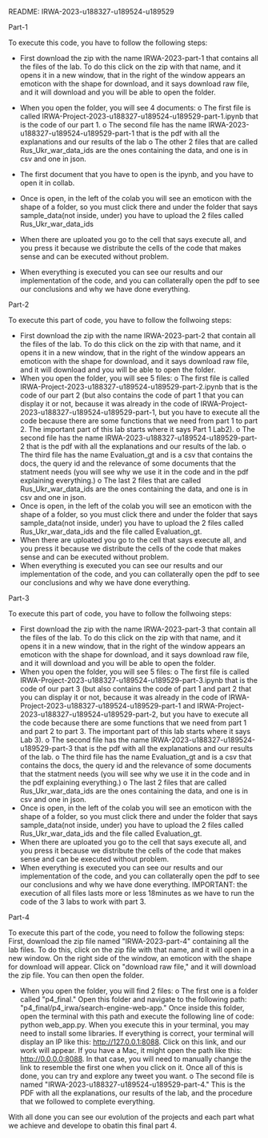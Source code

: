 
README: IRWA-2023-u188327-u189524-u189529

Part-1

To execute this code, you have to follow the following steps:
-	First download the zip with the name IRWA-2023-part-1 that contains all the files of the lab. To do this click on the zip with that name, and it opens it in a new window, that in the right of the window appears an emoticon with the shape for download, and it says download raw file, and it will download and you will be able to open the folder.
-	When you open the folder, you will see 4 documents: 
    o	The first file is called IRWA-Project-2023-u188327-u189524-u189529-part-1.ipynb that is the code of our part 1.
    o	The second file has the name IRWA-2023-u188327-u189524-u189529-part-1 that is the pdf with all the explanations and our results of the lab
    o	The other 2 files that are called Rus_Ukr_war_data_ids are the ones containing the data, and one is in csv and one in json.
    
-	The first document that you have to open is the ipynb, and you have to open it in collab.
-	Once is open, in the left of the colab you will see an emoticon with the shape of a folder, so you must click there and under the folder that says sample_data(not inside, under) you have to upload the 2 files called Rus_Ukr_war_data_ids
-	When there are uploated you go to the cell that says execute all, and you press it because we distribute the cells of the code that makes sense and can be executed without problem.
-	When everything is executed you can see our results and our implementation of the code, and you can collaterally open the pdf to see our conclusions and why we have done everything.


Part-2

To execute this part of code, you have to follow the follwoing steps:
-  First download the zip with the name IRWA-2023-part-2 that contain all the files of the lab. To do this click on the zip with that name, and it opens it in a new window, that in the right of the window appears an emoticon with the shape for download, and it says download raw file, and it will download and you will be able to open the folder.
- When you open the folder, you will see 5 files:
    o   The first file is called IRWA-Project-2023-u188327-u189524-u189529-part-2.ipynb that is the code of our part 2 (but also contains the code of part 1 that you can display it or not, because it was already in the code of IRWA-Project-2023-u188327-u189524-u189529-part-1, but you have to execute all the code because there are some functions that we need from part 1 to part 2. The important part of this lab starts where it says Part 1 Lab2).
    o	The second file has the name IRWA-2023-u188327-u189524-u189529-part-2 that is the pdf with all the explanations and our results of the lab.
    o   The third file has the name Evaluation_gt and is a csv that contains the docs, the query id and the relevance of some documents that the statment needs (you will see why we use it in the code and in the pdf explaining everything.)
    o	The last 2 files that are called Rus_Ukr_war_data_ids are the ones containing the data, and one is in csv and one in json.
- Once is open, in the left of the colab you will see an emoticon with the shape of a folder, so you must click there and under the folder that says sample_data(not inside, under) you have to upload the 2 files called Rus_Ukr_war_data_ids and the file called Evaluation_gt.
-	When there are uploated you go to the cell that says execute all, and you press it because we distribute the cells of the code that makes sense and can be executed without problem.
-	When everything is executed you can see our results and our implementation of the code, and you can collaterally open the pdf to see our conclusions and why we have done everything.

Part-3

To execute this part of code, you have to follow the follwoing steps:
-  First download the zip with the name IRWA-2023-part-3 that contain all the files of the lab. To do this click on the zip with that name, and it opens it in a new window, that in the right of the window appears an emoticon with the shape for download, and it says download raw file, and it will download and you will be able to open the folder.
- When you open the folder, you will see 5 files:
    o   The first file is called IRWA-Project-2023-u188327-u189524-u189529-part-3.ipynb that is the code of our part 3 (but also contains the code of part 1 and part 2 that you can display it or not, because it was already in the code of IRWA-Project-2023-u188327-u189524-u189529-part-1 and IRWA-Project-2023-u188327-u189524-u189529-part-2, but you have to execute all the code because there are some functions that we need from part 1 and part 2 to part 3. The important part of this lab starts where it says Lab 3).
    o	The second file has the name IRWA-2023-u188327-u189524-u189529-part-3 that is the pdf with all the explanations and our results of the lab.
    o   The third file has the name Evaluation_gt and is a csv that contains the docs, the query id and the relevance of some documents that the statment needs (you will see why we use it in the code and in the pdf explaining everything.)
    o	The last 2 files that are called Rus_Ukr_war_data_ids are the ones containing the data, and one is in csv and one in json.
- Once is open, in the left of the colab you will see an emoticon with the shape of a folder, so you must click there and under the folder that says sample_data(not inside, under) you have to upload the 2 files called Rus_Ukr_war_data_ids and the file called Evaluation_gt.
-	When there are uploated you go to the cell that says execute all, and you press it because we distribute the cells of the code that makes sense and can be executed without problem.
-	When everything is executed you can see our results and our implementation of the code, and you can collaterally open the pdf to see our conclusions and why we have done everything.
IMPORTANT: the execution of all files lasts more or less 18minutes as we have to run the code of the 3 labs to work with part 3.

Part-4

To execute this part of the code, you need to follow the following steps:
First, download the zip file named "IRWA-2023-part-4" containing all the lab files. To do this, click on the zip file with that name, and it will open in a new window. On the right side of the window, an emoticon with the shape for download will appear. Click on "download raw file," and it will download the zip file. You can then open the folder.
- When you open the folder, you will find 2 files:
    o   The first one is a folder called "p4_final." Open this folder and navigate to the following path: "p4_final/p4_irwa/search-engine-web-app." Once inside this folder, open the terminal with this path and execute the following line of code: python web_app.py. When you execute this in your terminal, you may need to install some libraries. If everything is correct, your terminal will display an IP like this: http://127.0.0.1:8088. Click on this link, and our work will appear. If you have a Mac, it might open the path like this: http://0.0.0.0:8088. In that case, you will need to manually change the link to resemble the first one when you click on it. Once all of this is done, you can try and explore any tweet you want. 
    o	The second file is named "IRWA-2023-u188327-u189524-u189529-part-4." This is the PDF with all the explanations, our results of the lab, and the procedure that we followed to complete everything.


With all done you can see our evolution of the projects and each part what we achieve and develope to obatin this final part 4.

    



